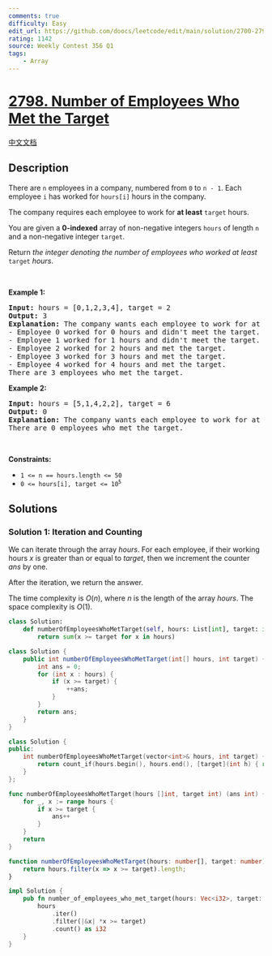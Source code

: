 ```yaml
---
comments: true
difficulty: Easy
edit_url: https://github.com/doocs/leetcode/edit/main/solution/2700-2799/2798.Number%20of%20Employees%20Who%20Met%20the%20Target/README_EN.md
rating: 1142
source: Weekly Contest 356 Q1
tags:
    - Array
---
```


<!-- problem:start -->

# [2798. Number of Employees Who Met the Target](https://leetcode.com/problems/number-of-employees-who-met-the-target)

[中文文档](/solution/2700-2799/2798.Number%20of%20Employees%20Who%20Met%20the%20Target/README.md)

## Description

<p>There are <code>n</code> employees in a company, numbered from <code>0</code> to <code>n - 1</code>. Each employee <code>i</code> has worked for <code>hours[i]</code> hours in the company.</p>

<p>The company requires each employee to work for <strong>at least</strong> <code>target</code> hours.</p>

<p>You are given a <strong>0-indexed</strong> array of non-negative integers <code>hours</code> of length <code>n</code> and a non-negative integer <code>target</code>.</p>

<p>Return <em>the integer denoting the number of employees who worked at least</em> <code>target</code> <em>hours</em>.</p>

<p>&nbsp;</p>
<p><strong class="example">Example 1:</strong></p>

<pre>
<strong>Input:</strong> hours = [0,1,2,3,4], target = 2
<strong>Output:</strong> 3
<strong>Explanation:</strong> The company wants each employee to work for at least 2 hours.
- Employee 0 worked for 0 hours and didn&#39;t meet the target.
- Employee 1 worked for 1 hours and didn&#39;t meet the target.
- Employee 2 worked for 2 hours and met the target.
- Employee 3 worked for 3 hours and met the target.
- Employee 4 worked for 4 hours and met the target.
There are 3 employees who met the target.
</pre>

<p><strong class="example">Example 2:</strong></p>

<pre>
<strong>Input:</strong> hours = [5,1,4,2,2], target = 6
<strong>Output:</strong> 0
<strong>Explanation:</strong> The company wants each employee to work for at least 6 hours.
There are 0 employees who met the target.
</pre>

<p>&nbsp;</p>
<p><strong>Constraints:</strong></p>

<ul>
	<li><code>1 &lt;= n == hours.length &lt;= 50</code></li>
	<li><code>0 &lt;=&nbsp;hours[i], target &lt;= 10<sup>5</sup></code></li>
</ul>

## Solutions

<!-- solution:start -->

### Solution 1: Iteration and Counting

We can iterate through the array $hours$. For each employee, if their working hours $x$ is greater than or equal to $target$, then we increment the counter $ans$ by one.

After the iteration, we return the answer.

The time complexity is $O(n)$, where $n$ is the length of the array $hours$. The space complexity is $O(1)$.

<!-- tabs:start -->

```python
class Solution:
    def numberOfEmployeesWhoMetTarget(self, hours: List[int], target: int) -> int:
        return sum(x >= target for x in hours)
```

```java
class Solution {
    public int numberOfEmployeesWhoMetTarget(int[] hours, int target) {
        int ans = 0;
        for (int x : hours) {
            if (x >= target) {
                ++ans;
            }
        }
        return ans;
    }
}
```

```cpp
class Solution {
public:
    int numberOfEmployeesWhoMetTarget(vector<int>& hours, int target) {
        return count_if(hours.begin(), hours.end(), [target](int h) { return h >= target; });
    }
};
```

```go
func numberOfEmployeesWhoMetTarget(hours []int, target int) (ans int) {
	for _, x := range hours {
		if x >= target {
			ans++
		}
	}
	return
}
```

```ts
function numberOfEmployeesWhoMetTarget(hours: number[], target: number): number {
    return hours.filter(x => x >= target).length;
}
```

```rust
impl Solution {
    pub fn number_of_employees_who_met_target(hours: Vec<i32>, target: i32) -> i32 {
        hours
            .iter()
            .filter(|&x| *x >= target)
            .count() as i32
    }
}
```

<!-- tabs:end -->

<!-- solution:end -->

<!-- problem:end -->
